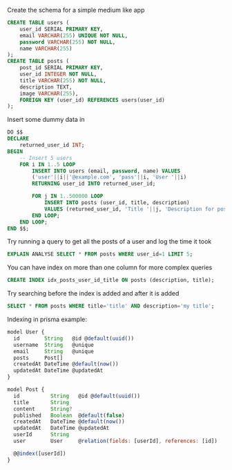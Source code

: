 Create the schema for a simple medium like app

```sql
CREATE TABLE users (
    user_id SERIAL PRIMARY KEY,
    email VARCHAR(255) UNIQUE NOT NULL,
    password VARCHAR(255) NOT NULL,
    name VARCHAR(255)
);
CREATE TABLE posts (
    post_id SERIAL PRIMARY KEY,
    user_id INTEGER NOT NULL,
    title VARCHAR(255) NOT NULL,
    description TEXT,
    image VARCHAR(255),
    FOREIGN KEY (user_id) REFERENCES users(user_id)
);

```

Insert some dummy data in

```sql
DO $$
DECLARE
    returned_user_id INT;
BEGIN
    -- Insert 5 users
    FOR i IN 1..5 LOOP
        INSERT INTO users (email, password, name) VALUES
        ('user'||i||'@example.com', 'pass'||i, 'User '||i)
        RETURNING user_id INTO returned_user_id;

        FOR j IN 1..500000 LOOP
            INSERT INTO posts (user_id, title, description)
            VALUES (returned_user_id, 'Title '||j, 'Description for post '||j);
        END LOOP;
    END LOOP;
END $$;
```

Try running a query to get all the posts of a user and log the time it took

```sql
EXPLAIN ANALYSE SELECT * FROM posts WHERE user_id=1 LIMIT 5;
```

You can have index on more than one column for more complex queries

```sql
CREATE INDEX idx_posts_user_id_title ON posts (description, title);
```

Try searching before the index is added and after it is added

```sql
SELECT * FROM posts WHERE title='title' AND description='my title';
```

Indexing in prisma example:

```js
model User {
  id        String   @id @default(uuid())
  username  String   @unique
  email     String   @unique
  posts     Post[]
  createdAt DateTime @default(now())
  updatedAt DateTime @updatedAt
}

model Post {
  id          String   @id @default(uuid())
  title       String
  content     String?
  published   Boolean  @default(false)
  createdAt   DateTime @default(now())
  updatedAt   DateTime @updatedAt
  userId      String
  user        User     @relation(fields: [userId], references: [id])

  @@index([userId])
}
```

```

```
